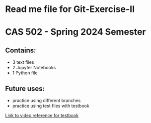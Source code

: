 # Read me file for Git-Exercise-II 
# CAS 502 -  Spring 2024 Semester

## Contains:
* 3 text files
* 2 Jupyter Notebooks
* 1 Python file

## Future uses:
* practice using different branches
* practice using test files with testbook

[Link to video reference for testbook](https://youtu.be/4BFytJoOmOA?si=W7jf6tJrvEBh4WBE) 
